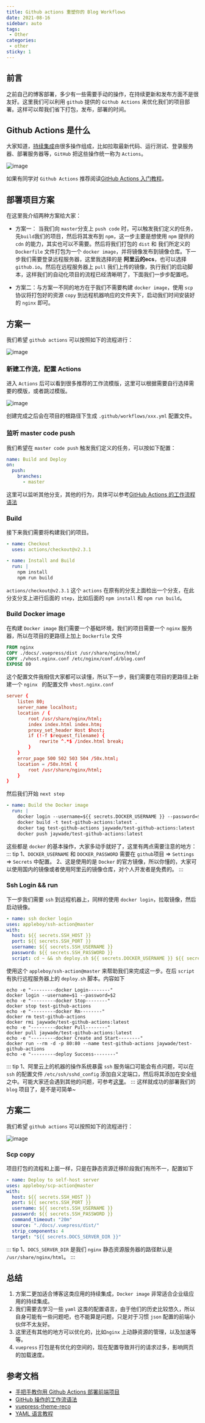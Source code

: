 ```yaml
---
title: Github actions 重塑你的 Blog Workflows
date: 2021-08-16
sidebar: auto
tags: 
 - Other
categories:
 - other
sticky: 1
---
```


## 前言
之前自己的博客部署，多少有一些需要手动的操作，在持续更新和发布方面不是很友好。这里我们可以利用 `github` 提供的 `Github Actions` 来优化我们的项目部署。这样可以帮我们省下打包，发布，部署的时间。

## Github Actions 是什么
大家知道，[持续集成](https://www.ruanyifeng.com/blog/2015/09/continuous-integration.html?fileGuid=1PWJAvQBtLA5IGh3)由很多操作组成，比如拉取最新代码、运行测试、登录服务器、部署服务器等，`GitHub` 把这些操作统一称为 `Actions`。

![image](/assets/img/other/blog-build1.png)

如果有同学对 `Github Actions` 推荐阅读[GitHub Actions 入门教程](https://www.ruanyifeng.com/blog/2019/09/getting-started-with-github-actions.html)。

## 部署项目方案

在这里我介绍两种方案给大家：

- 方案一： 当我们向 `master`分支上 `push code` 时，可以触发我们定义的任务，先`build`我们的项目，然后将其发布到 `npm`，这一步主要是想使用 `npm` 提供的 `cdn` 的能力，其实也可以不需要。然后将我们打包的 `dist` 和 我们所定义的 `Dockerfile` 文件打包为一个 `docker image`，并将镜像发布到镜像仓库。下一步我们需要登录远程服务器，这里我选择的是 **阿里云的ecs**，也可以选择 `github.io`。然后在远程服务器上 `pull` 我们上传的镜像，执行我们的启动脚本，这样我们的自动化项目的流程已经清晰明了，下面我们一步步配置吧。

- 方案二：与方案一不同的地方在于我们不需要构建 `docker image`，使用 `scp` 协议将打包好的资源 `copy` 到远程机器响应的文件夹下，启动我们时间安装好的 `nginx` 即可。


## 方案一

我们希望 `github actions` 可以按照如下的流程进行：

![image](/assets/img/other/blog-build2.png)

### 新建工作流，配置 Actions

进入 `Actions` 后可以看到很多推荐的工作流模版，这里可以根据需要自行选择需要的模版，或者跳过模版。

![image](/assets/img/other/blog-build3.png)

创建完成之后会在项目的根路径下生成 `.github/workflows/xxx.yml` 配置文件。

### 监听 master code push

我们希望在 `master code push` 触发我们定义的任务，可以按如下配置：

```yml
name: Build and Deploy
on:
  push:
    branches:
      - master
```
这里可以监听其他分支，其他的行为，具体可以参考[GitHub Actions 的工作流程语法](https://docs.github.com/cn/actions/reference/workflow-syntax-for-github-actions)

### Build
接下来我们需要将构建我们的项目。
```yml
- name: Checkout  ️
  uses: actions/checkout@v2.3.1

- name: Install and Build   
  run: |
    npm install
    npm run build
```
`actions/checkout@v2.3.1` 这个 `actions` 在原有的分支上面检出一个分支，在此分支分支上进行后面的 `step`，比如后面的 `npm install` 和 `npm run build`。

### Build Docker image

在构建 `Docker image` 我们需要一个基础环境，我们的项目需要一个 `nginx` 服务器，所以在项目的更路径上加上 `Dockerfile` 文件

```Dockerfile
FROM nginx
COPY ./docs/.vuepress/dist /usr/share/nginx/html/
COPY ./vhost.nginx.conf /etc/nginx/conf.d/blog.conf
EXPOSE 80
```
这个配置文件我相信大家都可以读懂，所以下一步，我们需要在项目的更路径上新建一个 `nginx ` 的配置文件 `vhost.nginx.conf`

```conf
server {
    listen 80;
    server_name localhost;
    location / {
        root /usr/share/nginx/html;
        index index.html index.htm;
        proxy_set_header Host $host;
        if (!-f $request_filename) {
            rewrite ^.*$ /index.html break;
        }
    }
    error_page 500 502 503 504 /50x.html;
    location = /50x.html {
        root /usr/share/nginx/html;
    }
}
```
然后我们开始 `next step`
```yml
- name: Build the Docker image
  run: |
    docker login --username=${{ secrets.DOCKER_USERNAME }} --password=${{ secrets.DOCKER_PASSWORD }}
    docker build -t test-github-actions:latest . 
    docker tag test-github-actions jaywade/test-github-actions:latest 
    docker push jaywade/test-github-actions:latest
```
这些都是 `docker` 的基本操作，大家多动手就好了，这里有两点需要注意的地方：
::: tip
1、`DOCKER_USERNAME` 和 `DOCKER_PASSWORD` 需要在 `github`项目 => `Settings` => `Secrets` 中配置。
2、这是使用的是 `Docker` 的官方镜像，所以你懂的，大家可以使用国内的镜像或者使用阿里云的镜像仓库，对个人开发者是免费的。
:::

### Ssh Login && run

下一步我们需要 `ssh` 到远程机器上，同样的使用 `docker login`，拉取镜像，然后启动镜像。

```yml
- name: ssh docker login
uses: appleboy/ssh-action@master
with:
  host: ${{ secrets.SSH_HOST }}
  port: ${{ secrets.SSH_PORT }}
  username: ${{ secrets.SSH_USERNAME }}
  password: ${{ secrets.SSH_PASSWORD }}
  script: cd ~ && sh deploy.sh ${{ secrets.DOCKER_USERNAME }} ${{ secrets.DOCKER_PASSWORD }}
```
使用这个 `appleboy/ssh-action@master` 来帮助我们来完成这一步。在后 `script` 有执行远程服务器上的 `deploy.sh` 脚本。内容如下

```shell
echo -e "---------docker Login--------"
docker login --username=$1 --password=$2
echo -e "---------docker Stop--------"
docker stop test-github-actions
echo -e "---------docker Rm--------"
docker rm test-github-actions
docker rmi jaywade/test-github-actions:latest
echo -e "---------docker Pull--------"
docker pull jaywade/test-github-actions:latest
echo -e "---------docker Create and Start--------"
docker run --rm -d -p 80:80 --name test-github-actions jaywade/test-github-actions
echo -e "---------deploy Success--------"
```

::: tip
1、阿里云上的机器的操作系统暴露 `ssh` 服务端口可能会有点问题，可以在 `ssh` 的配置文件 `/etc/ssh/sshd_config` 添加自义定端口，然后将其添加在安全组之中。可能大家还会遇到其他的问题，可参考[这里](https://help.aliyun.com/document_detail/41470.html)。
:::
这样就成功的部署我们的 `blog` 项目了，是不是可简单~

## 方案二

我们希望 `github actions` 可以按照如下的流程进行：

![image](/assets/img/other/blog-build4.png)

### Scp copy

项目打包的流程和上面一样，只是在静态资源迁移阶段我们有所不一，配置如下

```yml
- name: Deploy to self-host server
uses: appleboy/scp-action@master
with:
  host: ${{ secrets.SSH_HOST }}
  port: ${{ secrets.SSH_PORT }}
  username: ${{ secrets.SSH_USERNAME }}
  password: ${{ secrets.SSH_PASSWORD }}
  command_timeout: "20m"
  source: "./docs/.vuepress/dist/"
  strip_components: 4
  target: "${{ secrets.DOCS_SERVER_DIR }}"
```
::: tip
1、`DOCS_SERVER_DIR` 是我们 `nginx` 静态资源服务器的路径默认是 `/usr/share/nginx/html`。
:::

## 总结
1. 方案二更加适合博客这类应用的持续集成，`Docker image` 非常适合企业级应用的持续集成。
2. 我们需要去学习一些 `yaml` 这类的配置语言，由于他们的历史比较悠久，所以自身可能有一些问题吧，也不能算是问题，只是对于习惯 `json` 配置的前端小伙伴不太友好。
3. 这里还有其他的地方可以优化的，比如`nginx` 上动静资源的管理，以及加速等等。
4. `vuepress` 打包是有优化的空间的，现在配置导致并行的请求过多，影响网页的加载速度。

## 参考文档

- [手把手教你用 Github Actions 部署前端项目](https://segmentfault.com/a/1190000039818913)
- [GitHub 操作的工作流语法](https://docs.github.com/en/actions/reference/workflow-syntax-for-github-actions)
- [vuepress-theme-reco](https://vuepress-theme-reco.recoluan.com/)
- [YAML 语言教程](https://www.ruanyifeng.com/blog/2016/07/yaml.html)




















